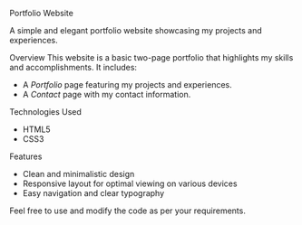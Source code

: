 Portfolio Website

A simple and elegant portfolio website showcasing my projects and experiences.

Overview
This website is a basic two-page portfolio that highlights my skills and accomplishments. It includes:

- A *Portfolio* page featuring my projects and experiences.
- A *Contact* page with my contact information.

Technologies Used
- HTML5
- CSS3

Features
- Clean and minimalistic design
- Responsive layout for optimal viewing on various devices
- Easy navigation and clear typography

Feel free to use and modify the code as per your requirements.
